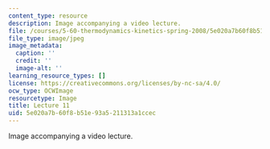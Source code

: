```yaml
---
content_type: resource
description: Image accompanying a video lecture.
file: /courses/5-60-thermodynamics-kinetics-spring-2008/5e020a7b60f8b51e93a5211313a1ccec_lec11_th.jpg
file_type: image/jpeg
image_metadata:
  caption: ''
  credit: ''
  image-alt: ''
learning_resource_types: []
license: https://creativecommons.org/licenses/by-nc-sa/4.0/
ocw_type: OCWImage
resourcetype: Image
title: Lecture 11
uid: 5e020a7b-60f8-b51e-93a5-211313a1ccec
---
```

Image accompanying a video lecture.